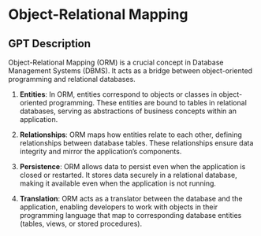 # Object-Relational Mapping

## GPT Description
Object-Relational Mapping (ORM) is a crucial concept in Database Management Systems (DBMS). It acts as a bridge between object-oriented programming and relational databases.
1. **Entities**: In ORM, entities correspond to objects or classes in object-oriented programming. These entities are bound to tables in relational databases, serving as abstractions of business concepts within an application.

2. **Relationships**: ORM maps how entities relate to each other, defining relationships between database tables. These relationships ensure data integrity and mirror the application’s components.

3. **Persistence**: ORM allows data to persist even when the application is closed or restarted. It stores data securely in a relational database, making it available even when the application is not running.

4. **Translation**: ORM acts as a translator between the database and the application, enabling developers to work with objects in their programming language that map to corresponding database entities (tables, views, or stored procedures).
